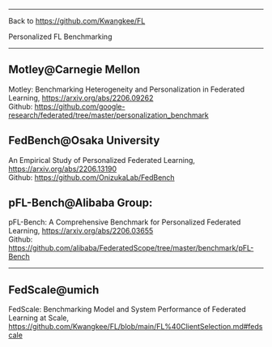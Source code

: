 ***
Back to https://github.com/Kwangkee/FL

Personalized FL Benchmarking
***

## Motley@Carnegie Mellon
Motley: Benchmarking Heterogeneity and Personalization in Federated Learning, https://arxiv.org/abs/2206.09262  
Github: https://github.com/google-research/federated/tree/master/personalization_benchmark

## FedBench@Osaka University
An Empirical Study of Personalized Federated Learning, https://arxiv.org/abs/2206.13190  
Github: https://github.com/OnizukaLab/FedBench

## pFL-Bench@Alibaba Group:
pFL-Bench: A Comprehensive Benchmark for Personalized Federated Learning, https://arxiv.org/abs/2206.03655  
Github: https://github.com/alibaba/FederatedScope/tree/master/benchmark/pFL-Bench

***

## FedScale@umich
FedScale: Benchmarking Model and System Performance of Federated Learning at Scale, https://github.com/Kwangkee/FL/blob/main/FL%40ClientSelection.md#fedscale

